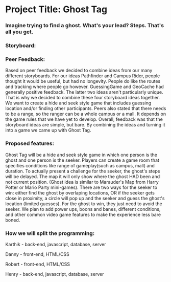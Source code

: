 # Project Title: Ghost Tag

### Imagine trying to find a ghost. What's your lead? Steps. That's all you get.

### Storyboard:

### Peer Feedback: 
Based on peer feedback we decided to combine ideas from our many different storyboards. For our ideas Pathfinder and Campus Rider, people thought it would be useful, but had no longevity. People do like the routes and tracking where people go however. GuessingGame and GeoCache had generally positive feedback. The latter two ideas aren't particularly unique. That is why we decided to combine these four storyboard ideas together. We want to create a hide and seek style game that includes guessing location and/or finding other participants. Peers also stated that there needs to be a range, so the ranger can be a whole campus or a mall. It depends on the game rules that we have yet to develop. Overall, feedback was that the storyboard ideas are simple, but bare. By combining the ideas and turning it into a game we came up with Ghost Tag.

### Proposed features: 
Ghost Tag will be a hide and seek style game in which one person is the ghost and one person is the seeker. Players can create a game room that specifies conditions like range of gameplay(such as campus, mall) and duration. To actually present a challenge for the seeker, the ghost's steps will be delayed. The map it will only show where the ghost HAD been and not current position. (Ghost idea is similar to Marauder's Map from Harry Potter or Mario Party mini-games). There are two ways for the seeker to win: either find the ghost by overlaping locations, OR if the seeker gets close in proximity, a circle will pop up and the seeker and guess the ghost's location (limited guesses). For the ghost to win, they just need to avoid the seeker. We plan to add power ups, boons and banes, different conditions, and other common video game features to make the experience less bare boned. 

### How we will split the programming:
Karthik - back-end, javascript, database, server

Danny - front-end, HTML/CSS

Robert - front-end, HTML/CSS

Henry - back-end, javascript, database, server







